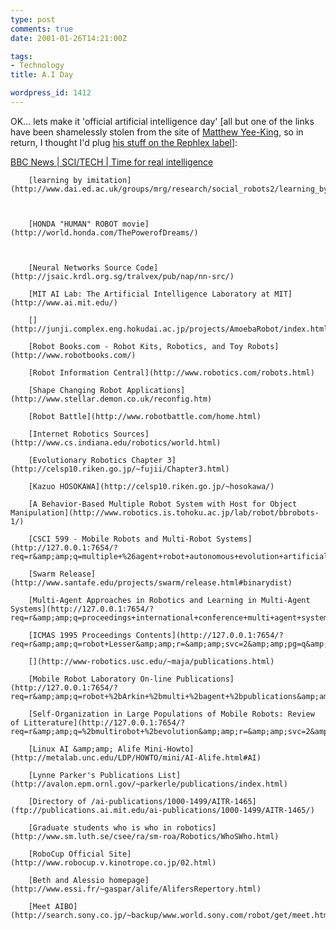 ```yaml
---
type: post
comments: true
date: 2001-01-26T14:21:00Z

tags:
- Technology
title: A.I Day

wordpress_id: 1412
---
```


OK… lets make it 'official artificial intelligence day' [all but one of the links have been shamelessly stolen from the site of [Matthew Yee-King](http://www.yeeking.freewire.co.uk/), so in return, I thought I'd plug [his stuff on the Rephlex label](http://www.rephlex.com/cat/109/cat109.htm)]:  

  



  

[BBC News | SCI/TECH | Time for real intelligence](http://news.bbc.co.uk/hi/english/sci/tech/newsid_1136000/1136870.stm)  

        [learning by imitation](http://www.dai.ed.ac.uk/groups/mrg/research/social_robots2/learning_by_imitation.html)  

          

        [HONDA "HUMAN" ROBOT movie](http://world.honda.com/ThePowerofDreams/)  

       

        [Neural Networks Source Code](http://jsaic.krdl.org.sg/tralvex/pub/nap/nn-src/)  

        [MIT AI Lab: The Artificial Intelligence Laboratory at MIT](http://www.ai.mit.edu/)  

        [](http://junji.complex.eng.hokudai.ac.jp/projects/AmoebaRobot/index.html)  

        [Robot Books.com - Robot Kits, Robotics, and Toy Robots](http://www.robotbooks.com/)  

        [Robot Information Central](http://www.robotics.com/robots.html)  

        [Shape Changing Robot Applications](http://www.stellar.demon.co.uk/reconfig.htm)  

        [Robot Battle](http://www.robotbattle.com/home.html)  

        [Internet Robotics Sources](http://www.cs.indiana.edu/robotics/world.html)  

        [Evolutionary Robotics Chapter 3](http://celsp10.riken.go.jp/~fujii/Chapter3.html)  

        [Kazuo HOSOKAWA](http://celsp10.riken.go.jp/~hosokawa/)  

        [A Behavior-Based Multiple Robot System with Host for Object Manipulation](http://www.robotics.is.tohoku.ac.jp/lab/robot/bbrobots-1/)  

        [CSCI 599 - Mobile Robots and Multi-Robot Systems](http://127.0.0.1:7654/?req=r&amp;amp;q=multiple+%26agent+robot+autonomous+evolution+artificial+cooperation+Arkin&amp;amp;r=&amp;amp;svc=2&amp;amp;pg=q&amp;amp;url=http%3a%2f%2fwww%2drobotics%2eusc%2eedu%2f%7emaja%2fcs599%2ehtml)  

        [Swarm Release](http://www.santafe.edu/projects/swarm/release.html#binarydist)  

        [Multi-Agent Approaches in Robotics and Learning in Multi-Agent Systems](http://127.0.0.1:7654/?req=r&amp;amp;q=proceedings+international+conference+multi+agent+systems&amp;amp;r=&amp;amp;svc=2&amp;amp;pg=q&amp;amp;url=http%3a%2f%2fwwwipr%2eira%2euka%2ede%2fareas%2fmultiagents%2ehtml)  

        [ICMAS 1995 Proceedings Contents](http://127.0.0.1:7654/?req=r&amp;amp;q=robot+Lesser&amp;amp;r=&amp;amp;svc=2&amp;amp;pg=q&amp;amp;url=http%3a%2f%2fwww%2eaaai%2eorg%2fPress%2fProceedings%2fICMAS%2f1995%2ficmas95%2dcontents%2ehtml)  

        [](http://www-robotics.usc.edu/~maja/publications.html)  

        [Mobile Robot Laboratory On-line Publications](http://127.0.0.1:7654/?req=r&amp;amp;q=robot+%2bArkin+%2bmulti+%2bagent+%2bpublications&amp;amp;r=&amp;amp;svc=2&amp;amp;pg=q&amp;amp;url=http%3a%2f%2fwww%2ecc%2egatech%2eedu%2faimosaic%2frobot%2dlab%2fmrl%2donline%2dpublications%2ehtml)  

        [Self-Organization in Large Populations of Mobile Robots: Review of Litterature](http://127.0.0.1:7654/?req=r&amp;amp;q=%2bmultirobot+%2bevolution&amp;amp;r=&amp;amp;svc=2&amp;amp;pg=q&amp;amp;url=http%3a%2f%2fpecan%2esrv%2ecs%2ecmu%2eedu%2fafs%2fcs%2fuser%2funsal%2fwww%2fthesis%2fthesisch2%2ehtml)  

        [Linux AI &amp;amp; Alife Mini-Howto](http://metalab.unc.edu/LDP/HOWTO/mini/AI-Alife.html#AI)  

        [Lynne Parker's Publications List](http://avalon.epm.ornl.gov/~parkerle/publications/index.html)  

        [Directory of /ai-publications/1000-1499/AITR-1465](ftp://publications.ai.mit.edu/ai-publications/1000-1499/AITR-1465/)  

        [Graduate students who is who in robotics](http://www.sm.luth.se/csee/ra/sm-roa/Robotics/WhoSWho.html)  

        [RoboCup Official Site](http://www.robocup.v.kinotrope.co.jp/02.html)  

        [Beth and Alessio homepage](http://www.essi.fr/~gaspar/alife/AlifersRepertory.html)  

        [Meet AIBO](http://search.sony.co.jp/~backup/www.world.sony.com/robot/get/meet.html)  

    
